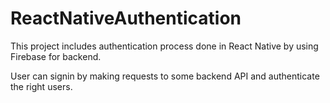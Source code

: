 # ReactNativeAuthentication
This project includes authentication process done in React Native by using Firebase for backend.

User can signin by making requests to some backend API and authenticate the right users.
